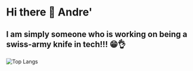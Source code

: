# Hi there 👋  Andre' 

## I am simply someone who is working on being a swiss-army knife in tech!!! 😁👌


<!--- [![Top Langs](https://github-readme-stats-two-ruddy-73.vercel.app/api/top-langs/?username=andre-east)](https://github.com/andre-east/github-readme-stats) --->

![Top Langs](https://github-readme-stats-two-ruddy-73.vercel.app/api/top-langs/?username=andre-east&hide_progress=true&theme=github_dark_dimmed)
